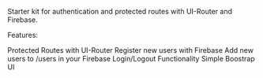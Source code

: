 Starter kit for authentication and protected routes with UI-Router and Firebase.

Features:

Protected Routes with UI-Router
Register new users with Firebase
Add new users to /users in your Firebase
Login/Logout Functionality
Simple Boostrap UI
